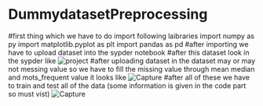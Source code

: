 # DummydatasetPreprocessing
#first thing which we have to do import following laibraries 
    import numpy as py
    import matplotlib.pyplot as plt
    import pandas as pd
#after importing we have to upload dataset into the sypder notebook
#after this dataset look in the sypder like 
![project](https://user-images.githubusercontent.com/79295781/220083689-b0928a1a-addd-4b60-9968-db07263edf4a.PNG)
#after uploading dataset in the dataset may or may not messing value so we have to fill the missing value through mean median and mots_frequent value it looks like 
![Capture](https://user-images.githubusercontent.com/79295781/220085612-18f5f3b8-93a6-4eb0-998b-4fe2fb311013.PNG)
#after all of these we have to train and test all of the data (some information is given in the code part so must vist) 
![Capture](https://user-images.githubusercontent.com/79295781/220086268-305863b8-b423-47ac-ad18-c50a1e23baa6.PNG)
